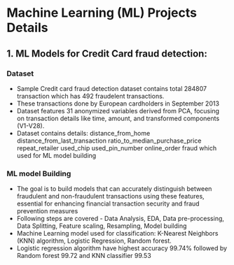 # Machine Learning (ML) Projects Details

## **1. ML Models for Credit Card fraud detection:**
### **Dataset** 
- Sample Credit card fraud detection dataset contains total 284807 transaction which has 492 fraudelent transactions.
- These transactions done by European cardholders in September 2013
- Dataset features 31 anonymized variables derived from PCA, focusing on transaction details like time, amount, and transformed components (V1-V28).
- Dataset contains details: distance_from_home	distance_from_last_transaction	ratio_to_median_purchase_price	repeat_retailer	used_chip	used_pin_number	online_order	fraud which used for ML model building
### **ML model Building**
- The goal is to build models that can accurately distinguish between fraudulent and non-fraudulent transactions using these features, essential for enhancing financial transaction security and fraud prevention measures
- Following steps are covered - Data Analysis, EDA, Data pre-processing, Data Splitting, Feature scaling, Resampling, Model building
- Machine Learning model used for classification: K-Nearest Neighbors (KNN) algorithm, Logistic Regression, Random forest.
- Logistic regression algorithm have highest accuracy 99.74% followed by Random forest 99.72 and KNN classifier 99.53
   
